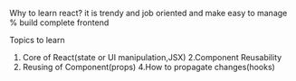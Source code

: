 Why to learn react?
it is trendy and job oriented
and make easy to manage % build complete frontend

Topics to learn
1. Core of React(state or UI manipulation,JSX)
2.Component Reusability
3. Reusing of Component(props)
4.How to propagate changes(hooks)